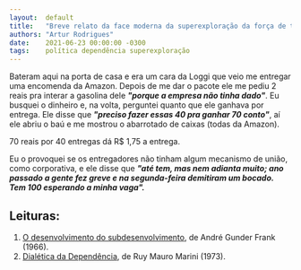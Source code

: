 ```yaml
---
layout:  default
title:   "Breve relato da face moderna da superexploração da força de trabalho"
authors: "Artur Rodrigues"
date:    2021-06-23 00:00:00 -0300
tags:    política dependência superexploração
---
```


Bateram aqui na porta de casa e era um cara da Loggi que veio me entregar uma encomenda da Amazon. Depois de me dar o pacote ele me pediu 2 reais pra interar a gasolina dele ***"porque a empresa não tinha dado"***. Eu busquei o dinheiro e, na volta, perguntei quanto que ele ganhava por entrega. Ele disse que ***"preciso fazer essas 40 pra ganhar 70 conto"***, aí ele abriu o baú e me mostrou o abarrotado de caixas (todas da Amazon).

70 reais por 40 entregas dá R$ 1,75 a entrega.

Eu o provoquei se os entregadores não tinham algum mecanismo de união, como corporativa, e ele disse que ***"até tem, mas nem adianta muito; ano passado a gente fez greve e na segunda-feira demitiram um bocado. Tem 100 esperando a minha vaga".***

## Leituras:

1. [O desenvolvimento do subdesenvolvimento](../_pdf/dialetica-dependencia-marini.pdf), de André Gunder Frank (1966).
2. [Dialética da Dependência](../_pdf/desenvolvimento-subdesenvolvimento-gunder-frank.pdf), de Ruy Mauro Marini (1973).
